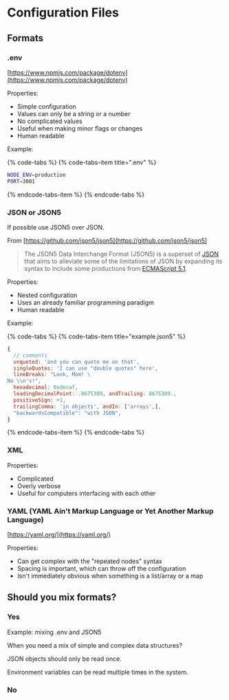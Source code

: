 # Configuration Files

## Formats

### .env

[https://www.npmjs.com/package/dotenv](https://www.npmjs.com/package/dotenv)

Properties:

* Simple configuration
* Values can only be a string or a number
* No complicated values
* Useful when making minor flags or changes
* Human readable

Example:

{% code-tabs %}
{% code-tabs-item title=".env" %}
```bash
NODE_ENV=production
PORT=3001
```
{% endcode-tabs-item %}
{% endcode-tabs %}

### JSON or JSON5

If possible use JSON5 over JSON.

From [https://github.com/json5/json5](https://github.com/json5/json5)

> The JSON5 Data Interchange Format \(JSON5\) is a superset of [JSON](https://tools.ietf.org/html/rfc7159) that aims to alleviate some of the limitations of JSON by expanding its syntax to include some productions from [ECMAScript 5.1](https://www.ecma-international.org/ecma-262/5.1/).

Properties:

* Nested configuration
* Uses an already familiar programming paradigm
* Human readable

Example:

{% code-tabs %}
{% code-tabs-item title="example.json5" %}
```javascript
{
  // comments
  unquoted: 'and you can quote me on that',
  singleQuotes: 'I can use "double quotes" here',
  lineBreaks: "Look, Mom! \
No \\n's!",
  hexadecimal: 0xdecaf,
  leadingDecimalPoint: .8675309, andTrailing: 8675309.,
  positiveSign: +1,
  trailingComma: 'in objects', andIn: ['arrays',],
  "backwardsCompatible": "with JSON",
}
```
{% endcode-tabs-item %}
{% endcode-tabs %}

### XML

Properties:

* Complicated
* Overly verbose
* Useful for computers interfacing with each other

### YAML \(YAML Ain't Markup Language or Yet Another Markup Language\)

[https://yaml.org/](https://yaml.org/)

Properties:

* Can get complex with the "repeated nodes" syntax
* Spacing is important, which can throw off the configuration
* Isn't immediately obvious when something is a list/array or a map

## Should you mix formats?

### Yes

Example: mixing .env and JSON5

When you need a mix of simple and complex data structures?

JSON objects should only be read once.

Environment variables can be read multiple times in the system.

### No

